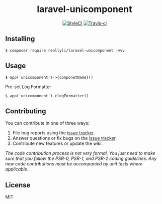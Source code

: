 <h1 align="center"> laravel-unicomponent </h1>

<p align="center">
<a href="https://github.styleci.io/repos/152551123"><img src="https://github.styleci.io/repos/152551123/shield?branch=master" alt="StyleCI"></a>
<a href="https://travis-ci.org/reallyli/laravel-unicomponent"><img src="https://travis-ci.org/reallyli/laravel-unicomponent.svg?branch=master" alt="Travis-ci" /></a>
</p>


## Installing

```shell
$ composer require reallyli/laravel-unicomponent -vvv
```

## Usage

```shell
$ app('unicomponent')->{componetName}()
```
Pre-set Log Formatter

```shell
$ app('unicomponent')->logFormatter()
```

## Contributing

You can contribute in one of three ways:

1. File bug reports using the [issue tracker](https://github.com/reallyli/laravel-unicomponent/issues).
2. Answer questions or fix bugs on the [issue tracker](https://github.com/reallyli/laravel-unicomponent/issues).
3. Contribute new features or update the wiki.

_The code contribution process is not very formal. You just need to make sure that you follow the PSR-0, PSR-1, and PSR-2 coding guidelines. Any new code contributions must be accompanied by unit tests where applicable._

## License

MIT